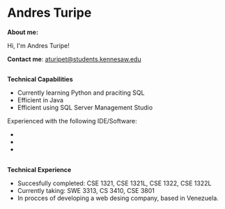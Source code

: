 <h1>Andres Turipe </h1>

**About me:**

Hi, I'm Andres Turipe!

**Contact me**: [aturipet@students.kennesaw.edu](mailto:aturipet@students.kennesaw.edu) 

## 

**Technical Capabilities**

- Currently learning Python and praciting SQL
- Efficient in Java
- Efficient using SQL Server Management Studio

Experienced with the following IDE/Software:

- 
- 
- 

## 

**Technical Experience**

- Succesfully completed: CSE 1321, CSE 1321L, CSE 1322, CSE 1322L
- Currently taking: SWE 3313, CS 3410, CSE 3801
- In procces of developing a web desing company, based in Venezuela.
